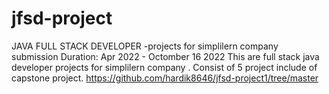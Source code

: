 # jfsd-project
JAVA FULL STACK DEVELOPER -projects for simplilern company submission
Duration: Apr 2022 - Octomber 16 2022
This are full stack java developer projects for simplilern company . Consist of 5 project include of capstone project. https://github.com/hardik8646/jfsd-project1/tree/master
